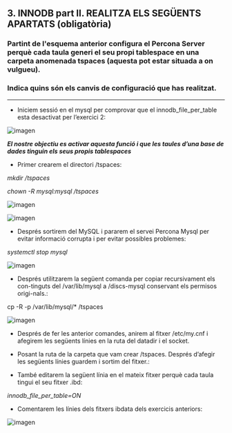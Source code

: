 ## 3. INNODB part II. REALITZA ELS SEGÜENTS APARTATS (obligatòria)  

### Partint de l'esquema anterior configura el Percona Server perquè cada taula generi el seu propi tablespace en una carpeta anomenada tspaces (aquesta pot estar situada a on vulgueu).
### Indica quins són els canvis de configuració que has realitzat.

***

- Iniciem sessió en el mysql per comprovar que el innodb_file_per_table esta desactivat per l’exercici 2:

![imagen](https://user-images.githubusercontent.com/61557739/161814497-736068ff-ea61-49a1-a223-e73cc2bf0d1e.png)

***El nostre objectiu es activar aquesta funció i que les taules d’una base de dades tinguin els seus propis tablespaces***

- Primer crearem el directori /tspaces:

*mkdir /tspaces*

*chown -R mysql:mysql /tspaces*

![imagen](https://user-images.githubusercontent.com/61557739/161814600-04678db8-1838-4c54-8e63-1abfa0718a8b.png)

![imagen](https://user-images.githubusercontent.com/61557739/161814613-a578cdda-a09e-4a9c-b68a-248d12f19b0f.png)

- Després sortirem del MySQL i pararem el servei Percona Mysql per evitar informació corrupta i per evitar possibles problemes:

*systemctl stop mysql*

![imagen](https://user-images.githubusercontent.com/61557739/161814668-b312a70b-ca61-420e-93f5-e3c5e3e2387d.png)

- Després utilitzarem la següent comanda per copiar recursivament els con-tinguts del /var/lib/mysql a /discs-mysql conservant els permisos origi-nals.:

cp -R -p /var/lib/mysql/* /tspaces

![imagen](https://user-images.githubusercontent.com/61557739/161814814-7e490ca5-f8e8-4b3f-82aa-a1a8c84b0075.png)

- Després de fer les anterior comandes, anirem al fitxer /etc/my.cnf i afegirem les següents línies en la ruta del datadir i el socket.
- Posant la ruta de la carpeta que vam crear /tspaces. Després d’afegir les següents línies guardem i sortim del fitxer.:

- També editarem la següent línia en el mateix fitxer perquè cada taula tingui el seu fitxer .ibd:

*innodb_file_per_table=ON*

- Comentarem les línies dels fitxers ibdata dels exercicis anteriors:



![imagen](https://user-images.githubusercontent.com/61557739/161815054-5549f45e-cf5f-4b68-b689-db1bbab6109d.png)



